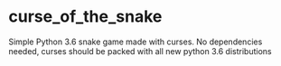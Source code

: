 # curse_of_the_snake
Simple Python 3.6 snake game made with curses.
No dependencies needed, curses should be packed with all new python 3.6 distributions
